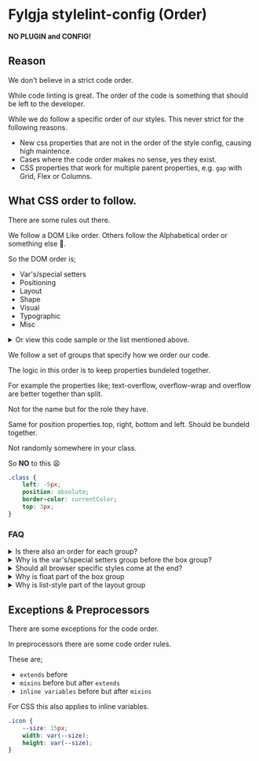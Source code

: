 # Fylgja stylelint-config (Order)

**NO PLUGIN and CONFIG!**

## Reason

We don't believe in a strict code order.

While code linting is great.
The order of the code is something that should be left to the developer.

While we do follow a specific order of our styles.
This never strict for the following reasons.

- New css properties that are not in the order of the style config,
  causing high maintence.
- Cases where the code order makes no sense, yes they exist.
- CSS properties that work for multiple parent properties,
  e.g. `gap` with Grid, Flex or Columns.

## What CSS order to follow.

There are some rules out there.

We follow a DOM Like order.
Others follow the Alphabetical order or something else 🤷‍.

So the DOM order is;

* Var's/special setters
* Positioning
* Layout
* Shape
* Visual
* Typographic
* Misc

<details><summary>Or view this code sample or the list mentioned above.</summary>

```SCSS
.order-example {
    // var's/special setters
    --color-theme: rebeccapurple;
    content: attr();
    counter-reset: section;
    counter-increment: section;
    quotes: '"' '"' "'" "'";
    // Positioning
    box-sizing: border-box;
    position: absolute;
    right: 0;
    // Layout
    display: block;;
    float: left;
    grid-column: span 2;
    flex-flow: row wrap;
    justify-content: center;
    align-items: center;
    table-layout: fixed;
    // Shape
    width: auto;
    max-width: 100%;
    min-width: 100%;
    height: auto;
    clip-path: circle();
    shape-outside: img();
    margin: auto;
    padding: 0;
    border-radius: 50%;
    border: 1px solid currentColor;
    box-shadow: 0 0 0 #fff2;
    outline: none;
    // Visual
    background-color: #eee;
    color: #333;
    fill: currentColor; // svg
    stroke: currentColor; // svg
    // Typographic
    font-family: system-ui, sans-serif;
    font-size: 1em;
    font-weight: 500;
    text-align: center;
    vertical-align: middle;
    white-space: pre;
    hyphens: auto;
    overflow-wrap: break-word;
    // Misc
    transform: scaleX(1);
    opacity: 1;
    animation: 3s infinite;
    transition: transform .2s linear;
    appearance: none;
    overflow: visible;
    cursor: pointer;
    -webkit-tap-highlight-color: transparent;
}
```

</details>

We follow a set of groups that specify how we order our code.

The logic in this order is to keep properties bundeled together.

For example the properties like;
text-overflow, overflow-wrap and overflow are better together than split.

Not for the name but for the role they have.

Same for position properties top, right, bottom and left.
Should be bundeld together.

Not randomly somewhere in your class.

So **NO** to this 😫

```CSS
.class {
    left: -5px;
    position: absolute;
    border-color: currentColor;
    top: 3px;
}
```

### FAQ

<details><summary>Is there also an order for each group?</summary>

Soft yes.

The properties that have a direction should follow the DOM order.

That is: top, right, bottom, left or block, inline.

Also width comes before height.

</details>

<details><summary>Why is the var's/special setters group before the box group?</summary>

The properties in this group are specifically used to set values.

CSS var should always come before all, similar to SCSS var's.
And the other properties are used to set values used by the content property.

</details>

<details><summary>Should all browser specific styles come at the end?</summary>

Depends on the style.

Browsers prefixes should be avoided!
Use [autoprefixer](https://github.com/postcss/autoprefixer) instead.

But if they are needed.
And they it only exist for 1 specific browers.

Then _Yes_ that property should come at the end.

</details>

<details><summary>Why is float part of the box group</summary>

Float moves the box like position while flex and grid move the children.

</details>

<details><summary>Why is list-style part of the layout group</summary>

Not really sure.
Still working out the best position for it.
For now where using the default order used by Chrome and Firefox.

Another reason is that the `display` property can have the value `list-item`.

_Suggestions are welcome_

</details>

## Exceptions & Preprocessors

There are some exceptions for the code order.

In preprocessors there are some code order rules.

These are;
- `extends` before
- `mixins` before but after `extends`
- `inline variables` before but after `mixins`

For CSS this also applies to inline variables.

```CSS
.icon {
    --size: 15px;
    width: var(--size);
    height: var(--size);
}
```
